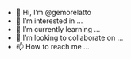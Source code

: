 - 👋 Hi, I’m @gemorelatto
- 👀 I’m interested in ...
- 🌱 I’m currently learning ...
- 💞️ I’m looking to collaborate on ...
- 📫 How to reach me ...

<!---
gemorelatto/gemorelatto is a ✨ special ✨ repository because its `README.md` (this file) appears on your GitHub profile.
You can click the Preview link to take a look at your changes.
--->
